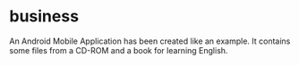 # business

An Android Mobile Application has been created like an example. It contains some files from a CD-ROM and a book for learning English.
